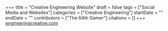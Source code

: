 +++
title = "Creative Engineering Website"
draft = false
tags = ["Social Media and Websites"]
categories = ["Creative Engineering"]
startDate = ""
endDate = ""
contributors = ["The 64th Gamer"]
citations = []
+++
[engineeringcreative.com](https://www.engineeringcreative.com/)

